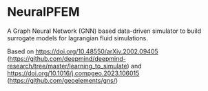 # NeuralPFEM
A Graph Neural Network (GNN) based data-driven simulator to build surrogate models for lagrangian fluid simulations.

Based on https://doi.org/10.48550/arXiv.2002.09405 (https://github.com/deepmind/deepmind-research/tree/master/learning_to_simulate) 
and https://doi.org/10.1016/j.compgeo.2023.106015 (https://github.com/geoelements/gns/)
